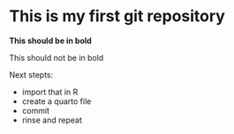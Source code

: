 # This is my first git repository

**This should be in bold**

This should not be in bold

Next stepts:
- import that in R
- create a quarto file
- commit
- rinse and repeat
